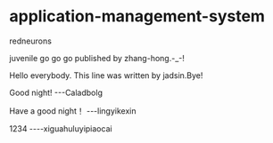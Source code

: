 application-management-system
=============================

redneurons

juvenile go go go published by zhang-hong.-_-!

Hello everybody. This line was written by jadsin.Bye!

Good night! ---Caladbolg

Have a good night！  ---lingyikexin

1234 ----xiguahuluyipiaocai 
